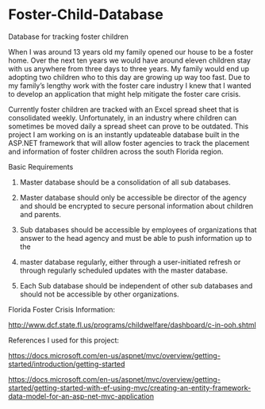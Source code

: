 # Foster-Child-Database
Database for tracking foster children

  When I was around 13 years old my family opened our house to be a foster home. Over the next ten years we would have around eleven children stay with us anywhere from three days to three years. My family would end up adopting two children who to this day are growing up way too fast. Due to my family’s lengthy work with the foster care industry I knew that I wanted to develop an application that might help mitigate the foster care crisis.

  Currently foster children are tracked with an Excel spread sheet that is consolidated weekly. Unfortunately, in an industry where children can sometimes be moved daily a spread sheet can prove to be outdated. This project I am working on is an instantly updateable database built in the ASP.NET framework that will allow foster agencies to track the placement and information of foster children across the south Florida region.

Basic Requirements
1.	Master database  should be a consolidation of all sub databases. 

2.	Master database should only be accessible be director of the agency and should be encrypted to secure personal information about children and parents.

3.	Sub databases should be accessible by employees of organizations that answer to the head agency and must be able to push information up to the   

4.	master database regularly, either through a user-initiated refresh or through regularly scheduled updates with the master database. 

5.	Each Sub database should be independent of other sub databases and should not be accessible by other organizations.

Florida Foster Crisis Information:

http://www.dcf.state.fl.us/programs/childwelfare/dashboard/c-in-ooh.shtml

References I used for this project:

https://docs.microsoft.com/en-us/aspnet/mvc/overview/getting-started/introduction/getting-started

https://docs.microsoft.com/en-us/aspnet/mvc/overview/getting-started/getting-started-with-ef-using-mvc/creating-an-entity-framework-data-model-for-an-asp-net-mvc-application
